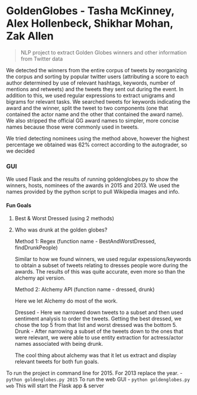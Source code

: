 # GoldenGlobes - Tasha McKinney, Alex Hollenbeck, Shikhar Mohan, Zak Allen
>NLP project to extract Golden Globes winners and other information from Twitter data

We detected the winners from the entire corpus of tweets by reorganizing the corpus and sorting by popular twitter users (attributing a score to each author determined by use of relevant hashtags, keywords, number of mentions and retweets) and the tweets they sent out during the event. In addition to this, we used regular expressions to extract unigrams and bigrams for relevant tasks. We searched tweets for keywords indicating the award and the winner, split the tweet to two components (one that contained the actor name and the other that contained the award name). We also stripped the official GG award names to simpler, more concise names because those were commonly used in tweets. 

We tried detecting nominees using the method above, however the highest percentage we obtained was 62% correct according to the autograder, so we decided 


### GUI

We used Flask and the results of running goldenglobes.py to show the winners, hosts, nominees of the awards in 2015 and 2013. We used the names provided by the python script to pull Wikipedia images and info. 

#### Fun Goals

1. Best & Worst Dressed  (using 2 methods)
2. Who was drunk at the golden globes? 

	Method 1: Regex (function name - BestAndWorstDressed, findDrunkPeople)

	Similar to how we found winners, we used regular expessions/keywords to obtain a subset of tweets relating to dresses people wore during the awards. The results of this was quite accurate, even more so than the alchemy api version. 

	Method 2: Alchemy API (function name - dressed, drunk)

	Here we let Alchemy do most of the work. 

	Dressed - Here we narrowed down tweets to a subset and then used sentiment analysis to order the tweets. Getting the best dressed, we chose the top 5 from that list and worst dressed was the bottom 5.
	Drunk - After narrowing a subset of the tweets down to the ones that were relevant, we were able to use entity extraction for actress/actor names associated with being drunk. 

	The cool thing about alchemy was that it let us extract and display relevant tweets for both fun goals.


To run the project in command line for 2015. For 2013 replace the year. - `python goldenglobes.py 2015`
To run the web GUI - `python goldenglobes.py web` This will start the Flask app & server
